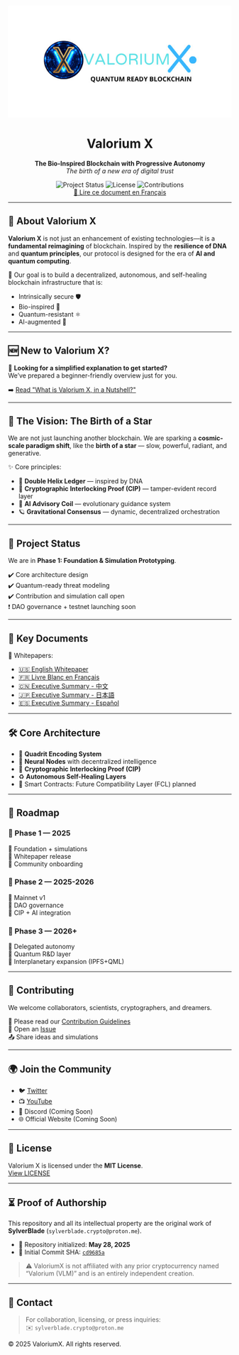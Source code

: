 <p align="center">
  <img src="https://raw.githubusercontent.com/SylverbladeX/ValoriumX/main/pictures/vlrx-logo-min.jpg" alt="Valorium X Logo" width="600"/>
</p>

<h1 align="center">Valorium X</h1>
<p align="center">
  <strong>The Bio-Inspired Blockchain with Progressive Autonomy</strong><br />
  <em>The birth of a new era of digital trust</em>
</p>

<p align="center">
  <img src="https://img.shields.io/badge/Status-In%20Development-blue" alt="Project Status">
  <img src="https://img.shields.io/badge/License-MIT-green" alt="License">
  <img src="https://img.shields.io/badge/Contributions-Welcome-brightgreen" alt="Contributions">
  <br>
  <a href="https://github.com/SylverbladeX/ValoriumX/blob/main/readme_fr.md">📘 Lire ce document en Français</a>
</p>

---

## 🧬 About Valorium X

**Valorium X** is not just an enhancement of existing technologies—it is a **fundamental reimagining** of blockchain. Inspired by the **resilience of DNA** and **quantum principles**, our protocol is designed for the era of **AI and quantum computing**.

🎯 Our goal is to build a decentralized, autonomous, and self-healing blockchain infrastructure that is:
- Intrinsically secure 🛡️
- Bio-inspired 🌱
- Quantum-resistant ⚛️
- AI-augmented 🤖

---

## 🆕 New to Valorium X?

📘 **Looking for a simplified explanation to get started?**  
We’ve prepared a beginner-friendly overview just for you.

➡️ [Read "What is Valorium X, in a Nutshell?"](newbie.md)

---

## 🌟 The Vision: The Birth of a Star

We are not just launching another blockchain. We are sparking a **cosmic-scale paradigm shift**, like the **birth of a star** — slow, powerful, radiant, and generative.

✨ Core principles:
- 🧬 **Double Helix Ledger** — inspired by DNA
- 🔐 **Cryptographic Interlocking Proof (CIP)** — tamper-evident record layer
- 🧠 **AI Advisory Coil** — evolutionary guidance system
- 🪐 **Gravitational Consensus** — dynamic, decentralized orchestration

---

## 🚀 Project Status

We are in **Phase 1: Foundation & Simulation Prototyping**.

✔️ Core architecture design  
✔️ Quantum-ready threat modeling  
✔️ Contribution and simulation call open  
❗ DAO governance + testnet launching soon

---

## 📖 Key Documents

📄 Whitepapers:  
- [🇺🇸 English Whitepaper](https://github.com/SylverbladeX/ValoriumX/blob/main/whitepapers/whitepaper.md)  
- [🇫🇷 Livre Blanc en Français](https://github.com/SylverbladeX/ValoriumX/blob/main/whitepapers/whitepaper-fr.md)  
- [🇨🇳 Executive Summary - 中文](https://github.com/SylverbladeX/ValoriumX/blob/main/whitepapers/whitepaper-ch.md)  
- [🇯🇵 Executive Summary - 日本語](https://github.com/SylverbladeX/ValoriumX/blob/main/whitepapers/whitepaper-Ja.md)  
- [🇪🇸 Executive Summary - Español](https://github.com/SylverbladeX/ValoriumX/blob/main/whitepapers/whitepaper-es.md)

---

## 🛠️ Core Architecture

- 🧬 **Quadrit Encoding System**  
- 🧠 **Neural Nodes** with decentralized intelligence  
- 🔐 **Cryptographic Interlocking Proof (CIP)**  
- ♻️ **Autonomous Self-Healing Layers**  
- 🔗 Smart Contracts: Future Compatibility Layer (FCL) planned

---

## 📅 Roadmap

### 📍 Phase 1 — 2025  
🔹 Foundation + simulations  
🔹 Whitepaper release  
🔹 Community onboarding

### 🚀 Phase 2 — 2025-2026  
🔹 Mainnet v1  
🔹 DAO governance  
🔹 CIP + AI integration

### 🧠 Phase 3 — 2026+  
🔹 Delegated autonomy  
🔹 Quantum R&D layer  
🔹 Interplanetary expansion (IPFS+QML)

---

## 🤝 Contributing

We welcome collaborators, scientists, cryptographers, and dreamers.

📝 Please read our [Contribution Guidelines](https://github.com/SylverbladeX/ValoriumX/blob/main/CONTRIBUTING.md)  
🐛 Open an [Issue](https://github.com/SylverbladeX/ValoriumX/issues)  
📤 Share ideas and simulations

---

## 🌍 Join the Community

- 🐦 [Twitter](https://twitter.com/ValoriumX)
- 📺 [YouTube](https://youtube.com/ValoriumX)
- 💬 Discord (Coming Soon)
- 🌐 Official Website (Coming Soon)

---

## 🔏 License

Valorium X is licensed under the **MIT License**.  
[View LICENSE](https://github.com/SylverbladeX/ValoriumX/blob/main/LICENSE)

---

## ⏳ Proof of Authorship

This repository and all its intellectual property are the original work of **SylverBlade** (`sylverblade.crypto@proton.me`).

- 📅 Repository initialized: **May 28, 2025**  
- 🔗 Initial Commit SHA: [`cd9685a`](https://github.com/SylverbladeX/ValoriumX/commit/cd9685a8e3866763ad1e9e36d442155e7d55abaa)

> ⚠️ ValoriumX is not affiliated with any prior cryptocurrency named “Valorium (VLM)” and is an entirely independent creation.

<!-- Timestamp (ISO 8601): 2025-05-28T23:31:32-04:00 -->

---

## 📩 Contact

> For collaboration, licensing, or press inquiries:  
> ✉️ `sylverblade.crypto@proton.me`

© 2025 ValoriumX. All rights reserved.
